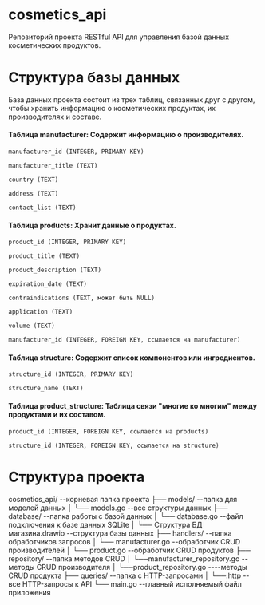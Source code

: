 # cosmetics_api
Pепозиторий проекта RESTful API для управления базой данных косметических продуктов. 
# Cтруктура базы данных
База данных проекта состоит из трех таблиц, связанных друг с другом, чтобы хранить информацию о косметических продуктах, их производителях и составе.

#### Таблица manufacturer: Содержит информацию о производителях.

    manufacturer_id (INTEGER, PRIMARY KEY)

    manufacturer_title (TEXT)

    country (TEXT)

    address (TEXT)

    contact_list (TEXT)

#### Таблица products: Хранит данные о продуктах.

    product_id (INTEGER, PRIMARY KEY)

    product_title (TEXT)

    product_description (TEXT)

    expiration_date (TEXT)

    contraindications (TEXT, может быть NULL)

    application (TEXT)

    volume (TEXT)

    manufacturer_id (INTEGER, FOREIGN KEY, ссылается на manufacturer)

#### Таблица structure: Содержит список компонентов или ингредиентов.

    structure_id (INTEGER, PRIMARY KEY)

    structure_name (TEXT)

#### Таблица product_structure: Таблица связи "многие ко многим" между продуктами и их составом.

    product_id (INTEGER, FOREIGN KEY, ссылается на products)

    structure_id (INTEGER, FOREIGN KEY, ссылается на structure)

# Cтруктура проекта
cosmetics_api/ --корневая папка проекта
├── models/ --папка для моделей данных
│   └── models.go --все структуры данных
├── database/ --папка работы с базой данных
│   └── database.go --файл подключения к базе данных SQLite
│   └── Структура БД магазина.drawio --структура базы данных
├── handlers/ --папка обработчиков запросов
│   └── manufacturer.go --обработчик CRUD производителей
│   └── product.go --обработчик CRUD продуктов
├── repository/ --папка методов CRUD
│   └──manufacturer_repository.go --методы CRUD производителя
│   └──product_repository.go ----методы CRUD продукта
├── queries/ --папка c HTTP-запросами
│   └──.http --все HTTP-запросы к API
└── main.go --главный исполняемый файл приложения
